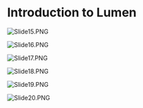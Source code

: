 # Introduction to Lumen

<p><img id="18952" src="https://vertexschool.instructure.com/courses/303/files/18952/preview?verifier=e9U19yrWzp8QbJg81pw3rheZatwlhDxb7QB6Pkdq" alt="Slide15.PNG" data-api-endpoint="https://vertexschool.instructure.com/api/v1/courses/303/files/18952" data-api-returntype="File"></p>
<p><img id="18953" src="https://vertexschool.instructure.com/courses/303/files/18953/preview?verifier=yBs0Yu2kqK26u42Fjk66nqEWuirMfaZGLSiytlX5" alt="Slide16.PNG" data-api-endpoint="https://vertexschool.instructure.com/api/v1/courses/303/files/18953" data-api-returntype="File"></p>
<p><img id="18954" src="https://vertexschool.instructure.com/courses/303/files/18954/preview?verifier=9RCNvfpabdEHTNzFLamSXKDWUInIMUKNKxsivZri" alt="Slide17.PNG" data-api-endpoint="https://vertexschool.instructure.com/api/v1/courses/303/files/18954" data-api-returntype="File"></p>
<p><img id="18955" src="https://vertexschool.instructure.com/courses/303/files/18955/preview?verifier=edpAeAqtHYw5lKFmBXZnfy3tAlIjAbJoCM3cliEg" alt="Slide18.PNG" data-api-endpoint="https://vertexschool.instructure.com/api/v1/courses/303/files/18955" data-api-returntype="File"></p>
<p><img id="18956" src="https://vertexschool.instructure.com/courses/303/files/18956/preview?verifier=p2s9pOsEJ6E0DOBT0Lc47Qlomq6MP6wKW0YMKGND" alt="Slide19.PNG" data-api-endpoint="https://vertexschool.instructure.com/api/v1/courses/303/files/18956" data-api-returntype="File"></p>
<p><img id="18957" src="https://vertexschool.instructure.com/courses/303/files/18957/preview?verifier=K1FlkJQaBXDBv7cv1rbdt3XAdwH92OS88stbnAqz" alt="Slide20.PNG" data-api-endpoint="https://vertexschool.instructure.com/api/v1/courses/303/files/18957" data-api-returntype="File"></p>